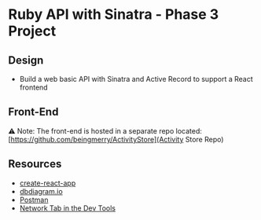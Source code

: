 # Ruby API with Sinatra - Phase 3 Project

## Design

- Build a web basic API with Sinatra and Active Record to support a React
  frontend

## Front-End

⚠️ Note: The front-end is hosted in a separate repo located: [https://github.com/beingmerry/ActivityStore](Activity Store Repo)

## Resources

- [create-react-app][]
- [dbdiagram.io][]
- [Postman][postman download]
- [Network Tab in the Dev Tools][network tab]

[create-react-app]: https://create-react-app.dev/docs/getting-started
[dbdiagram.io]: https://dbdiagram.io/
[postman download]: https://www.postman.com/downloads/
[network tab]: https://developer.chrome.com/docs/devtools/network/
